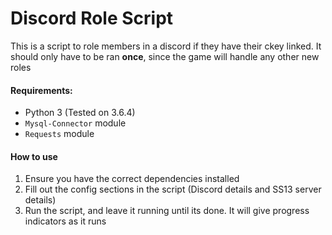 # Discord Role Script

This is a script to role members in a discord if they have their ckey linked. It should only have to be ran **once**, since the game will handle any other new roles

#### Requirements:

- Python 3 (Tested on 3.6.4)
- `Mysql-Connector` module
- `Requests` module

#### How to use

  1. Ensure you have the correct dependencies installed
  2. Fill out the config sections in the script (Discord details and SS13 server details)
  3. Run the script, and leave it running until its done. It will give progress indicators as it runs
